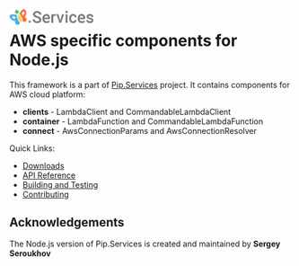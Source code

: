 # <img src="https://github.com/pip-services/pip-services/raw/master/design/Logo.png" alt="Pip.Services Logo" style="max-width:30%"> <br/> AWS specific components for Node.js

This framework is a part of [Pip.Services](https://github.com/pip-services/pip-services) project.
It contains components for AWS cloud platform:

- **clients** - LambdaClient and CommandableLambdaClient
- **container** - LambdaFunction and CommandableLambdaFunction
- **connect** - AwsConnectionParams and AwsConnectionResolver

Quick Links:

* [Downloads](https://github.com/pip-services-node/pip-services-aws-node/blob/master/doc/Downloads.md)
* [API Reference](https://rawgit.com/pip-services-node/pip-services-aws-node/master/doc/api/globals.html)
* [Building and Testing](https://github.com/pip-services/pip-services-aws-node/blob/master/doc/Development.md)
* [Contributing](https://github.com/pip-services/pip-services-aws-node/blob/master/doc/Development.md/#contrib)

## Acknowledgements

The Node.js version of Pip.Services is created and maintained by **Sergey Seroukhov**
